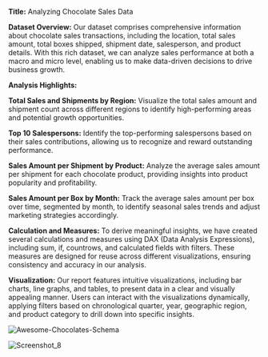 **Title:** Analyzing Chocolate Sales Data

**Dataset Overview:**
Our dataset comprises comprehensive information about chocolate sales transactions, including the location, total sales amount, total boxes shipped, shipment date, salesperson, and product details. With this rich dataset, we can analyze sales performance at both a macro and micro level, enabling us to make data-driven decisions to drive business growth.

**Analysis Highlights:**

**Total Sales and Shipments by Region:** Visualize the total sales amount and shipment count across different regions to identify high-performing areas and potential growth opportunities.

**Top 10 Salespersons:** Identify the top-performing salespersons based on their sales contributions, allowing us to recognize and reward outstanding performance.

**Sales Amount per Shipment by Product:** Analyze the average sales amount per shipment for each chocolate product, providing insights into product popularity and profitability.

**Sales Amount per Box by Month:** Track the average sales amount per box over time, segmented by month, to identify seasonal sales trends and adjust marketing strategies accordingly.

**Calculation and Measures:**
To derive meaningful insights, we have created several calculations and measures using DAX (Data Analysis Expressions), including sum, if, countrows, and calculated fields with filters. These measures are designed for reuse across different visualizations, ensuring consistency and accuracy in our analysis.

**Visualization:**
Our report features intuitive visualizations, including bar charts, line graphs, and tables, to present data in a clear and visually appealing manner. Users can interact with the visualizations dynamically, applying filters based on chronological quarter, year, geographic region, and product category to drill down into specific insights.


![Awesome-Chocolates-Schema](https://github.com/Vagba/Awsome-Chocolate-Analysis-Power-BI/assets/119165421/d21e80fc-4259-4c44-8183-4893938b6dcb)

![Screenshot_8](https://github.com/Vagba/Awesome-Chocolate-Analysis-Power-BI/assets/119165421/a3bb0c84-ffd9-4be6-980c-03ad27a09a54)


